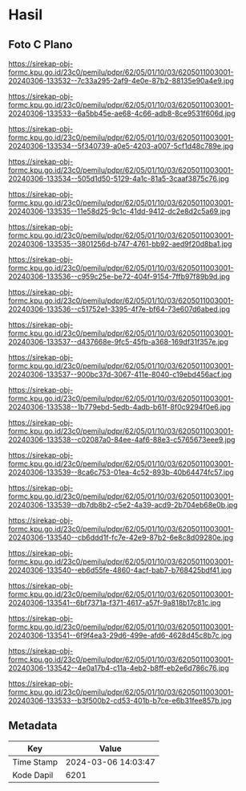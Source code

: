# Hasil

## Foto C Plano

https://sirekap-obj-formc.kpu.go.id/23c0/pemilu/pdpr/62/05/01/10/03/6205011003001-20240306-133532--7c33a295-2af9-4e0e-87b2-88135e90a4e9.jpg

https://sirekap-obj-formc.kpu.go.id/23c0/pemilu/pdpr/62/05/01/10/03/6205011003001-20240306-133533--6a5bb45e-ae68-4c66-adb8-8ce9531f606d.jpg

https://sirekap-obj-formc.kpu.go.id/23c0/pemilu/pdpr/62/05/01/10/03/6205011003001-20240306-133534--5f340739-a0e5-4203-a007-5cf1d48c789e.jpg

https://sirekap-obj-formc.kpu.go.id/23c0/pemilu/pdpr/62/05/01/10/03/6205011003001-20240306-133534--505d1d50-5129-4a1c-81a5-3caaf3875c76.jpg

https://sirekap-obj-formc.kpu.go.id/23c0/pemilu/pdpr/62/05/01/10/03/6205011003001-20240306-133535--11e58d25-9c1c-41dd-9412-dc2e8d2c5a69.jpg

https://sirekap-obj-formc.kpu.go.id/23c0/pemilu/pdpr/62/05/01/10/03/6205011003001-20240306-133535--3801256d-b747-4761-bb92-aed9f20d8ba1.jpg

https://sirekap-obj-formc.kpu.go.id/23c0/pemilu/pdpr/62/05/01/10/03/6205011003001-20240306-133536--c959c25e-be72-404f-9154-7ffb97f89b9d.jpg

https://sirekap-obj-formc.kpu.go.id/23c0/pemilu/pdpr/62/05/01/10/03/6205011003001-20240306-133536--c51752e1-3395-4f7e-bf64-73e607d6abed.jpg

https://sirekap-obj-formc.kpu.go.id/23c0/pemilu/pdpr/62/05/01/10/03/6205011003001-20240306-133537--d437668e-9fc5-45fb-a368-169df31f357e.jpg

https://sirekap-obj-formc.kpu.go.id/23c0/pemilu/pdpr/62/05/01/10/03/6205011003001-20240306-133537--900bc37d-3067-411e-8040-c19ebd456acf.jpg

https://sirekap-obj-formc.kpu.go.id/23c0/pemilu/pdpr/62/05/01/10/03/6205011003001-20240306-133538--1b779ebd-5edb-4adb-b61f-8f0c9294f0e6.jpg

https://sirekap-obj-formc.kpu.go.id/23c0/pemilu/pdpr/62/05/01/10/03/6205011003001-20240306-133538--c02087a0-84ee-4af6-88e3-c5765673eee9.jpg

https://sirekap-obj-formc.kpu.go.id/23c0/pemilu/pdpr/62/05/01/10/03/6205011003001-20240306-133539--8ca6c753-01ea-4c52-893b-40b64474fc57.jpg

https://sirekap-obj-formc.kpu.go.id/23c0/pemilu/pdpr/62/05/01/10/03/6205011003001-20240306-133539--db7db8b2-c5e2-4a39-acd9-2b704eb68e0b.jpg

https://sirekap-obj-formc.kpu.go.id/23c0/pemilu/pdpr/62/05/01/10/03/6205011003001-20240306-133540--cb6ddd1f-fc7e-42e9-87b2-6e8c8d09280e.jpg

https://sirekap-obj-formc.kpu.go.id/23c0/pemilu/pdpr/62/05/01/10/03/6205011003001-20240306-133540--eb6d55fe-4860-4acf-bab7-b768425bdf41.jpg

https://sirekap-obj-formc.kpu.go.id/23c0/pemilu/pdpr/62/05/01/10/03/6205011003001-20240306-133541--6bf7371a-f371-4617-a57f-9a818b17c81c.jpg

https://sirekap-obj-formc.kpu.go.id/23c0/pemilu/pdpr/62/05/01/10/03/6205011003001-20240306-133541--6f9f4ea3-29d6-499e-afd6-4628d45c8b7c.jpg

https://sirekap-obj-formc.kpu.go.id/23c0/pemilu/pdpr/62/05/01/10/03/6205011003001-20240306-133542--4e0a17b4-c11a-4eb2-b8ff-eb2e6d786c76.jpg

https://sirekap-obj-formc.kpu.go.id/23c0/pemilu/pdpr/62/05/01/10/03/6205011003001-20240306-133533--b3f500b2-cd53-401b-b7ce-e6b31fee857b.jpg


## Metadata

| Key        | Value               |
| ---------- | ------------------- |
| Time Stamp | 2024-03-06 14:03:47 |
| Kode Dapil | 6201                |



